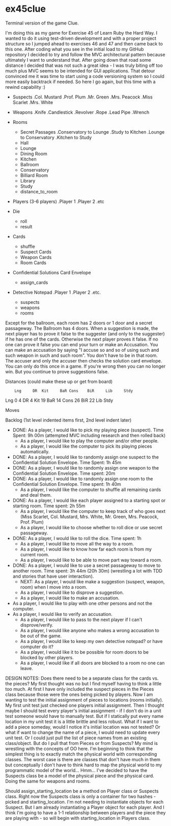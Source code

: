 ex45clue
========

Terminal version of the game Clue.

I'm doing this as my game for Exercise 45 of Learn Ruby the Hard Way.  I wanted to  do it using test-driven development and with a proper project structure so I jumped ahead to exercises 46 and 47 and then came back to this one.  After coding what you see in the initial load to my GitHub repository I decided to try and follow the MVC architectural pattern because ultimately I want to understand that. After going down that road some distance I decided that was not such a great idea - I was truly biting off too much plus MVC seems to be intended for GUI applications.  That detour convinced me it was time to start using a code versioning system so I could more easily backtrack if needed.  So here I go again, but this time with a rewind capability :)

* Suspects
.Col. Mustard
.Prof. Plum
.Mr. Green
.Mrs. Peacock
.Miss Scarlet
.Mrs. White

* Weapons
.Knife
.Candlestick
.Revolver
.Rope
.Lead Pipe
.Wrench

* Rooms
  - Secret Passages
    .Conservatory to Lounge
    .Study to Kitchen
    .Lounge to Conservatory
    .Kitchen to Study
  * Hall
  * Lounge
  * Dining Room
  * Kitchen
  * Ballroom
  * Conservatory
  * Billiard Room
  * Library
  * Study
  - distance_to_room
  
* Players (3-6 players)
.Player 1
.Player 2
.etc

* Die
  - roll
  - result

* Cards
  - shuffle
  * Suspect Cards
  * Weapon Cards
  * Room Cards

* Confidential Solutions Card Envelope
  - assign_cards

* Detective Notepad
.Player 1
.Player 2
.etc.
  - suspects
  - weapons
  - rooms

Except for the ballroom, each room has 2 doors or 1 door and a secret passageway.  The Ballroom has 4 doors.
When a suggestion is made, the next player has to prove it false to the suggester (and only to the suggester) if he has one of the cards.  Otherwise the next player proves it false.  If no one can prove it false you can end your turn or make an Accusation.
You can make an accusation by saying "I accuse so and so of using such and such weapon in such and such room".  You don't have to be in that room. The accuser and only the accuser then checks the solution card envelope.  You can only do this once in a game.  If you're wrong then you can no longer win.  But you continue to prove suggestions false.

Distances (could make these up or get from board)

		Lng		DR	Kit		BaR	Cons	BiR		Lib		Stdy
Lng		0			4
DR 		4
Kit		19
BaR		14
Cons	26
BiR		22
Lib
Stdy

Moves

Backlog (1st level indented items first, 2nd level indent later)
* DONE: As a player, I  would like to pick my playing piece (suspect). Time Spent: 9h 00m (attempted MVC including research and then rolled back)
  * As a player, I would like to play the computer and/or other people.
  * As a player, I would like the computer to pick its playing pieces automatically.
* DONE: As a player, I would like to randomly assign one suspect to the Confidential Solution Envelope.  Time Spent: 1h 45m
* DONE: As a player, I would like to randomly assign one weapon to the Confidential Solution Envelope. Time spent: 20m
* DONE: As a player, I would like to randomly assign one room to the Confidential Solution Envelope. Time spent: 1h 40m
  * As a player, I would like the computer to shuffle all remaining cards and deal them.
* DONE: As a player, I would like each player assigned to a starting spot or starting room.  Time spent: 2h 55m
  * As a player, I would like the computer to keep track of who goes next (Miss Scarlet, Col. Mustard, Mrs. White, Mr. Green, Mrs. Peacock, Prof. Plum)
  * As a player, I would like to choose whether to roll dice or use secret passageway.
* DONE: As a player, I would like to roll the dice. Time spent: 1h
  * As a player, I would like to move all the way to a room.
  * As a player, I would like to know how far each room is from my current room.
  * As a player, I would like to be able to move part way toward a room.
* DONE: As a player, I would like to use a secret passageway to move to another room.  Time spent: 3h 44m (20h 30m) (wrestling a lot with TDD and stories that have user interaction).
  * NEXT: As a player, I would like make a suggestion (suspect, weapon, room) when I move into a room.
  * As a player, I would like to disprove a suggestion.
  * As a player, I would like to make an accusation. 
* As a player, I would like to play with one other persons and not the computer.
* As a player, I would like to verify an accusation.
  * As a player, I would like to pass to the next player if I can't disprove/verify.
  * As a player, I would like anyone who makes a wrong accusation to be out of the game.
  * As a player, I would like to keep my own detective notepad? or have computer do it?
  * As a player, I would like it to be possible for room doors to be blocked by other players.
  * As a player, I would like if all doors are blocked to a room no one can leave.
  
DESIGN NOTES:
Does there need to be a separate class for the cards vs. the pieces?  My first thought was no but I find myself having to think a little too much.  At first I have only included the suspect pieces in the Pieces class because those were the ones being picked by players.  Now I am wanting to test the initial assignment of pieces to locations (rooms initially).  My first unit test just checked one players initial assignment.  Then I thought maybe I should test every player's initial assignment - if I don't do in a unit test someone would have to manually test.  But if I statically put every name location in my unit test it is a little brittle and less robust.  What if I want to add a piece someday, would I notice it's initial location was not tested?  Or what if want to change the name of a piece, I would need to update every unit test.  Or I could just pull the list of piece names from an existing class/object.  But do I pull that from Pieces or from Suspects?  My mind is wrestling with the concepts of OO here.  I'm beginning to think that the simplest thing is to exactly match the physical world with corresponding classes.  The worst case is there are classes that don't have much in them but conceptually I don't have to think hard to map the physical world to my programmatic model of the world... Hmm... 
I've decided to have the Suspects class be a model of the physical piece and the physical card.  Doing the same for weapons and rooms.

Should assign_starting_location be a method on Player class or Suspects class.  Right now the Suspects class is only a container for two hashes - picked and starting_location.  I'm not needing to instantiate objects for each Suspect.  But I am already instantiating a Player object for each player.  And I think I'm going to have a 1-1 relationship between players and the piece they are playing with - so will begin with starting_location in Players class.